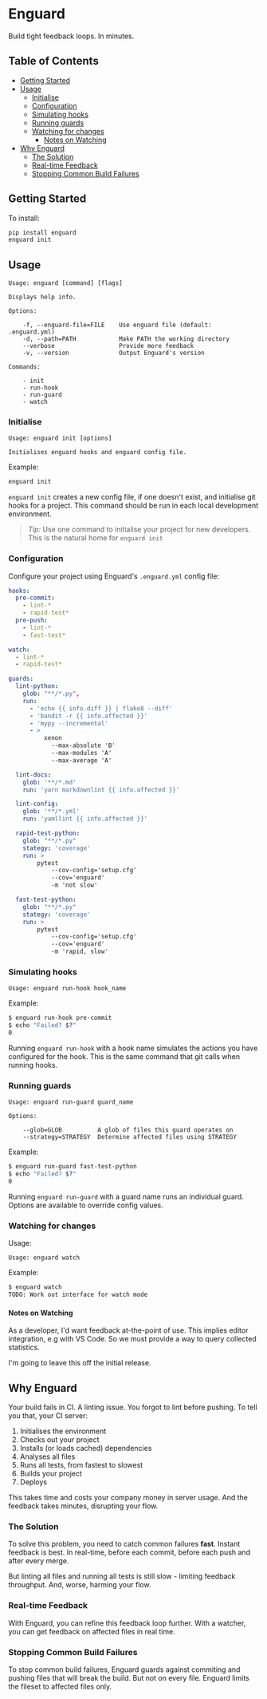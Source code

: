 # Enguard <!-- omit in toc -->

Build tight feedback loops. In minutes.

## Table of Contents <!-- omit in toc -->

- [Getting Started](#getting-started)
- [Usage](#usage)
  - [Initialise](#initialise)
  - [Configuration](#configuration)
  - [Simulating hooks](#simulating-hooks)
  - [Running guards](#running-guards)
  - [Watching for changes](#watching-for-changes)
    - [Notes on Watching](#notes-on-watching)
- [Why Enguard](#why-enguard)
  - [The Solution](#the-solution)
  - [Real-time Feedback](#real-time-feedback)
  - [Stopping Common Build Failures](#stopping-common-build-failures)

## Getting Started

To install:

```bash
pip install enguard
enguard init
```

## Usage

```text
Usage: enguard [command] [flags]

Displays help info.

Options:

    -f, --enguard-file=FILE    Use enguard file (default: .enguard.yml)
    -d, --path=PATH            Make PATH the working directory
    --verbose                  Provide more feedback
    -v, --version              Output Enguard's version

Commands:

    - init
    - run-hook
    - run-guard
    - watch
```

### Initialise

```text
Usage: enguard init [options]

Initialises enguard hooks and enguard config file.
```

Example:

```bash
enguard init
```

`enguard init` creates a new config file, if one doesn't exist, and initialise
git hooks for a project. This command should be run in each local development
environment.

> _Tip:_ Use one command to initialise your project for new developers. This is
> the natural home for `enguard init`

### Configuration

Configure your project using Enguard's `.enguard.yml` config file:

```yaml
hooks:
  pre-commit:
    - lint-*
    - rapid-test*
  pre-push:
    - lint-*
    - fast-test*

watch:
  - lint-*
  - rapid-test*

guards:
  lint-python:
    glob: "**/*.py",
    run:
      - 'echo {{ info.diff }} | flake8 --diff'
      - 'bandit -r {{ info.affected }}'
      - 'mypy --incremental'
      - >
          xenon
            --max-absolute 'B'
            --max-modules 'A'
            --max-average 'A'

  lint-docs:
    glob: '**/*.md'
    run: 'yarn markdownlint {{ info.affected }}'

  lint-config:
    glob: '**/*.yml'
    run: 'yamllint {{ info.affected }}'

  rapid-test-python:
    glob: "**/*.py"
    stategy: 'coverage'
    run: >
        pytest
            --cov-config='setup.cfg'
            --cov='enguard'
            -m 'not slow'

  fast-test-python:
    glob: "**/*.py"
    stategy: 'coverage'
    run: >
        pytest
            --cov-config='setup.cfg'
            --cov='enguard'
            -m 'rapid, slow'
```

### Simulating hooks

```text
Usage: enguard run-hook hook_name
```

Example:

```bash
$ enguard run-hook pre-commit
$ echo "Failed? $?"
0
```

Running `enguard run-hook` with a hook name simulates the actions you have
configured for the hook. This is the same command that git calls when running
hooks.

### Running guards

```text
Usage: enguard run-guard guard_name

Options:

    --glob=GLOB          A glob of files this guard operates on
    --strategy=STRATEGY  Determine affected files using STRATEGY
```

Example:

```bash
$ enguard run-guard fast-test-python
$ echo "Failed? $?"
0
```

Running `enguard run-guard` with a guard name runs an individual guard. Options
are available to override config values.

### Watching for changes

Usage:

```text
Usage: enguard watch
```

Example:

```bash
$ enguard watch
TODO: Work out interface for watch mode
```

#### Notes on Watching

As a developer, I'd want feedback at-the-point of use. This implies editor
integration, e.g with VS Code. So we must provide a way to query collected
statistics.

I'm going to leave this off the initial release.

## Why Enguard

Your build fails in CI. A linting issue. You forgot to lint before pushing. To
tell you that, your CI server:

1. Initialises the environment
2. Checks out your project
3. Installs (or loads cached) dependencies
4. Analyses all files
5. Runs all tests, from fastest to slowest
6. Builds your project
7. Deploys

This takes time and costs your company money in server usage. And the feedback
takes minutes, disrupting your flow.

### The Solution

To solve this problem, you need to catch common failures **fast**. Instant
feedback is best. In real-time, before each commit, before each push and after
every merge.

But linting all files and running all tests is still slow - limiting feedback
throughput. And, worse, harming your flow.

### Real-time Feedback

With Enguard, you can refine this feedback loop further. With a watcher, you can
get feedback on affected files in real time.

### Stopping Common Build Failures

To stop common build failures, Enguard guards against commiting and pushing
files that will break the build. But not on every file. Enguard limits the
fileset to affected files only.
